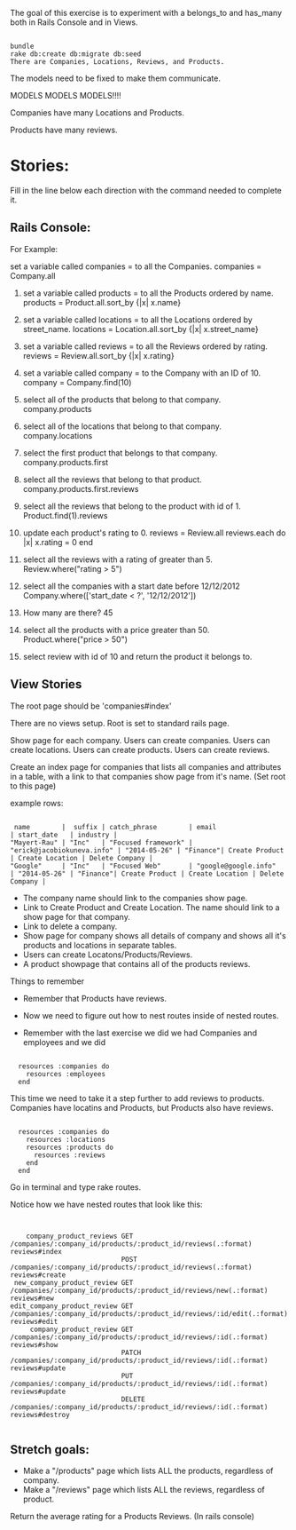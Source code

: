 The goal of this exercise is to experiment with a belongs_to and has_many both in Rails Console and in Views.

```

bundle
rake db:create db:migrate db:seed
There are Companies, Locations, Reviews, and Products.

```

The models need to be fixed to make them communicate.

MODELS MODELS MODELS!!!!

Companies have many Locations and Products.

Products have many reviews.


# Stories:

Fill in the line below each direction with the command needed to complete it.

## Rails Console:

For Example:

set a variable called companies = to all the Companies.
  companies = Company.all

1. set a variable called products = to all the Products ordered by name.
  products = Product.all.sort_by {|x| x.name}

2. set a variable called locations = to all the Locations ordered by street_name.
  locations = Location.all.sort_by {|x| x.street_name}

3. set a variable called reviews = to all the Reviews ordered by rating.
  reviews = Review.all.sort_by {|x| x.rating}

4. set a variable called company = to the Company with an ID of 10.
  company = Company.find(10)

5. select all of the products that belong to that company.
  company.products

6. select all of the locations that belong to that company.
  company.locations

7. select the first product that belongs to that company.
  company.products.first

8. select all the reviews that belong to that product.
  company.products.first.reviews

9. select all the reviews that belong to the product with id of 1.
  Product.find(1).reviews

10. update each product's rating to 0.
  reviews = Review.all
  reviews.each do |x|
    x.rating = 0
  end

11. select all the reviews with a rating of greater than 5.  
  Review.where("rating  > 5")


12. select all the companies with a start date before 12/12/2012
  Company.where(['start_date < ?', '12/12/2012'])


13. How many are there?
  45

14. select all the products with a price greater than 50.
  Product.where("price > 50")


15. select review with id of 10 and return the product it belongs to.
  








## View Stories

The root page should be 'companies#index'

There are no views setup. Root is set to standard rails page.

Show page for each company.
Users can create companies.
Users can create locations.
Users can create products.
Users can create reviews.


Create an index page for companies that lists all companies and attributes in a table, with a link to that companies show page from it's name.
(Set root to this page)

example rows:

```

 name        |  suffix | catch_phrase        | email                      | start_date   | industry |
"Mayert-Rau" | "Inc"   | "Focused framework" | "erick@jacobiokuneva.info" | "2014-05-26" | "Finance"| Create Product | Create Location | Delete Company |
"Google"     | "Inc"   | "Focused Web"       | "google@google.info"       | "2014-05-26" | "Finance"| Create Product | Create Location | Delete Company |

```



* The company name should link to the companies show page.
* Link to Create Product and Create Location. The name should link to a show page for that company.
* Link to delete a company.
* Show page for company shows all details of company and shows all it's products and locations in separate tables.
* Users can create Locatons/Products/Reviews.
* A product showpage that contains all of the products reviews.



Things to remember
* Remember that Products have reviews.
* Now we need to figure out how to nest routes inside of nested routes.



* Remember with the last exercise we did we had Companies and employees and we did

```

  resources :companies do
    resources :employees
  end

```

This time we need to take it a step further to add reviews to products. Companies have locatins and Products, but Products also have reviews.

```

  resources :companies do
    resources :locations
    resources :products do
      resources :reviews
    end
  end

```



Go in terminal and type rake routes.


Notice how we have nested routes that look like this:

```


    company_product_reviews GET    /companies/:company_id/products/:product_id/reviews(.:format)          reviews#index
                            POST   /companies/:company_id/products/:product_id/reviews(.:format)          reviews#create
 new_company_product_review GET    /companies/:company_id/products/:product_id/reviews/new(.:format)      reviews#new
edit_company_product_review GET    /companies/:company_id/products/:product_id/reviews/:id/edit(.:format) reviews#edit
     company_product_review GET    /companies/:company_id/products/:product_id/reviews/:id(.:format)      reviews#show
                            PATCH  /companies/:company_id/products/:product_id/reviews/:id(.:format)      reviews#update
                            PUT    /companies/:company_id/products/:product_id/reviews/:id(.:format)      reviews#update
                            DELETE /companies/:company_id/products/:product_id/reviews/:id(.:format)      reviews#destroy


```





## Stretch goals:

* Make a "/products" page which lists ALL the products, regardless of company.
* Make a "/reviews" page which lists ALL the reviews, regardless of product.

Return the average rating for a Products Reviews. (In rails console)
